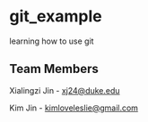 # git_example
learning how to use git

## Team Members

 Xialingzi Jin - xj24@duke.edu

 Kim Jin - kimloveleslie@gmail.com
